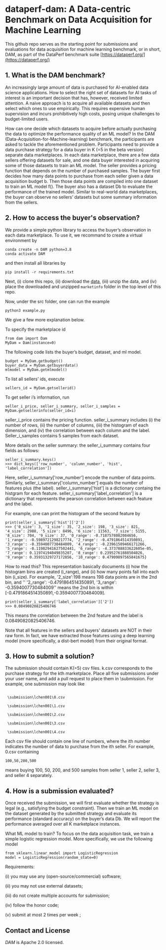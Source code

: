 # dataperf-dam: A Data-centric Benchmark on Data Acquisition for Machine Learning

This github repo serves as the starting point for submissions and evaluations for data acquisition for machine learning benchmark, or in short, DAM, as part of the DataPerf benchmark suite [https://dataperf.org/](https://dataperf.org/)


## 1. What is the DAM benchmark?

An increasingly large amount of data is purchased for AI-enabled data science applications. How to select the right set of datasets for AI tasks of interest is an important decision that has, however, received limited attention. A naive approach is to acquire all available datasets and then select which ones to use empirically. This requires expensive human supervision and incurs prohibitively high costs, posing unique challenges to budget-limited users. 

How can one decide which datasets to acquire before actually purchasing the data to optimize the performance quality of an ML model?  In the DAM (Data-Acquisition-for-Machine-learning) benchmark, the participants are asked to tackle the aforementioned problem. Participants need to provide a data purchase strategy for a data buyer in K (=5 in the beta version) separate data marketplaces. In each data marketplace, there are a few data sellers offering datasets for sale, and one data buyer interested in acquiring some of those datasets to train an ML model. The seller provides a pricing function that depends on the number of purchased samples. The buyer first decides how many data points to purchase from each seller given a data acquisition budget b. Then those data points are compiled into one dataset to train an ML model f(). The buyer also has a dataset Db to evaluate the performance of the trained model. Similar to real-world data marketplaces, the buyer can observe no sellers’ datasets but some summary information from the sellers.

## 2. How to access the buyer's observation?

We provide a simple python library to access the buyer’s observation in each data marketplace.
To use it, we recommand to create a virtual environment by
```
conda create -n DAM python=3.8
conda activate DAM
```
and then install all libraries by
```
pip install -r requirements.txt
```

Next, (i) clone this repo, (ii) download the [data](https://drive.google.com/drive/folders/1JQhkG4yiU7exdoHhFs4eVfZapY2giaqt?usp=share_link), (iii) unzip the data, and (iv) place the downloaded and unzipped ```marketinfo``` folder in the top level of this repo.  

Now, under the src folder, one can run the example
```
python3 example.py
```

We give a few more explanation below.

To specify the marketplace id


```
from dam import Dam
MyDam = Dam(instance=0)
```


The following code lists the buyer’s budget, dataset, and ml model.

```
budget = MyDam.getbudget()
buyer_data = MyDam.getbuyerdata()
mlmodel = MyDam.getmlmodel()
```


To list all sellers’ ids, execute 


```
sellers_id = MyDam.getsellerid()
```

To get seller i’s information, run

```
seller_i_price, seller_i_summary, seller_i_samples =  MyDam.getsellerinfo(seller_id=i)
```

seller_i_price contains the pricing function. seller_i_summary includes (i) the number of rows, (ii) the number of columns, (iii) the histogram of each dimension, and (iv) the correlation between each column and the label. Seller_i_samples contains 5 samples from each dataset.  

More details on the seller summary: the seller_i_summary contains four fields as follows:

```
seller_i_summary.keys()
>>> dict_keys(['row_number', 'column_number', 'hist', 'label_correlation'])
```
Here, seller_i_summary['row_number'] encode the number of data points. Similarly, seller_i_summary['column_number'] equals the number of features plus (the label). seller_i_summary['hist'] is a dictionary containg the histgram for each feature. seller_i_summary['label_correlation'] is a dictionary that represents the pearson correlation between each feature and the label.

For example, one can print the histogram of the second feature by 
```
print(seller_i_summary['hist']['2'])
>>> {'0_size': 3, '1_size': 35, '2_size': 198, '3_size': 821, '4_size': 2988, '5_size': 8496, '6_size': 11563, '7_size': 5155, '8_size': 704, '9_size': 37, '0_range': -0.7187578082084656, '1_range': -0.5989721298217774, '2_range': -0.4791864514350891, '3_range': -0.3594007730484009, '4_range': -0.23961509466171266, '5_range': -0.11982941627502441, '6_range': -4.373788833622605e-05, '7_range': 0.11974194049835207, '8_range': 0.23952761888504026, '9_range': 0.35931329727172856, '10_range': 0.47909897565841675}
```
How to read this? This representation basically documents (i) how the histogram bins are created (i_range), and (ii) how many points fall into each bin (i_size). For example, '2_size':198 means 198 data points are in the 2nd bin, and '' '2_range': -0.4791864514350891, '3_range': -0.3594007730484009'' means the 2nd bin is within [-0.4791864514350891,-0.3594007730484009].

```
print(seller_i_summary['label_correlation']['2'])
>>> 0.08490820825406746
```
This means the correlation between the 2nd feature and the label is 0.08490820825406746.

Note that all features in the sellers and buyers' datasets are NOT in their raw form. In fact, we have extracted those features using a deep learning model (more specifically, a dist-bert model) from their original format.

## 3. How to submit a solution?

The submission should contain K(=5) csv files. k.csv corresponds to the purchase strategy for the kth marketplace. Place all five submissions under your user name, and add a pull request to place them in \submission\. For example, one submission may look like


```

 \submission\lchen001\0.csv 

 \submission\lchen001\1.csv 

 \submission\lchen001\2.csv 

 \submission\lchen001\3.csv 

 \submission\lchen001\4.csv

```

Each csv file should contain one line of numbers, where the ith number indicates the number of data to purchase from the ith seller. For example, 0.csv containing

```
100,50,200,500
```

means buying 100, 50, 200, and 500 samples from seller 1, seller 2, seller 3, and seller 4 separately. 


## 4. How is a submission evaluated?

Once received the submission, we will first evaluate whether the strategy is legal (e.g., satisfying the budget constraint). Then we train an ML model on the dataset generated by the submitted strategy and evaluate its performance (standard accuracy) on the buyer’s data Db. We will report the performance averaged over all K marketplace instances. 

What ML model to train? To focus on the data acquisition task, we train a simple logistic regression model. More specifically, we use the following model 

```
from sklearn.linear_model import LogisticRegression
model = LogisticRegression(random_state=0)	
```  

Requirements:

(i) you may use any (open-source/commercial) software;

(ii) you may not use external datasets;

(iii) do not create multiple accounts for submission;

(iv) follow the honor code;

(v) submit at most 2 times per week ;



## Contact and License
_DAM_ is Apache 2.0 licensed.

